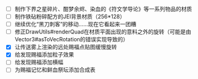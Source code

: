 - [ ] 制作下界之星碎片、酣梦余烬、染血的《符文学导论》等一系列物品的材质
- [ ] 制作铁砧粉碎配方的JEI背景材质（256*128）
- [ ] 继续优化“黑刀刺客”的移动……现在它看起来一团糟
- [ ] 修正DrawUtils#renderQuad在材质平面出现的意料之外的旋转（可能是由Vector3#asToVecRotation的错误实现导致的）
- [x] 让传送雾上渲染的远处赐福点贴图缓慢旋转
- [x] 给发现赐福添加粒子效果
- [ ] 给发现赐福添加横幅
- [ ] 为赐福记忆和鲜血祭坛添加合成表
